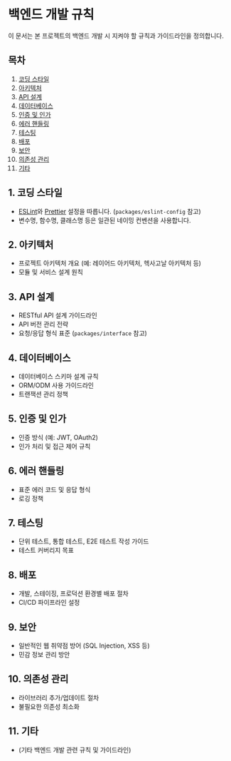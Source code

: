 # 백엔드 개발 규칙

이 문서는 본 프로젝트의 백엔드 개발 시 지켜야 할 규칙과 가이드라인을 정의합니다.

## 목차

1.  [코딩 스타일](#코딩-스타일)
2.  [아키텍처](#아키텍처)
3.  [API 설계](#api-설계)
4.  [데이터베이스](#데이터베이스)
5.  [인증 및 인가](#인증-및-인가)
6.  [에러 핸들링](#에러-핸들링)
7.  [테스팅](#테스팅)
8.  [배포](#배포)
9.  [보안](#보안)
10. [의존성 관리](#의존성-관리)
11. [기타](#기타)

## 1. 코딩 스타일

-   [ESLint](https://eslint.org/)와 [Prettier](https://prettier.io/) 설정을 따릅니다. (`packages/eslint-config` 참고)
-   변수명, 함수명, 클래스명 등은 일관된 네이밍 컨벤션을 사용합니다.

## 2. 아키텍처

-   프로젝트 아키텍처 개요 (예: 레이어드 아키텍처, 헥사고날 아키텍처 등)
-   모듈 및 서비스 설계 원칙

## 3. API 설계

-   RESTful API 설계 가이드라인
-   API 버전 관리 전략
-   요청/응답 형식 표준 (`packages/interface` 참고)

## 4. 데이터베이스

-   데이터베이스 스키마 설계 규칙
-   ORM/ODM 사용 가이드라인
-   트랜잭션 관리 정책

## 5. 인증 및 인가

-   인증 방식 (예: JWT, OAuth2)
-   인가 처리 및 접근 제어 규칙

## 6. 에러 핸들링

-   표준 에러 코드 및 응답 형식
-   로깅 정책

## 7. 테스팅

-   단위 테스트, 통합 테스트, E2E 테스트 작성 가이드
-   테스트 커버리지 목표

## 8. 배포

-   개발, 스테이징, 프로덕션 환경별 배포 절차
-   CI/CD 파이프라인 설정

## 9. 보안

-   일반적인 웹 취약점 방어 (SQL Injection, XSS 등)
-   민감 정보 관리 방안

## 10. 의존성 관리

-   라이브러리 추가/업데이트 절차
-   불필요한 의존성 최소화

## 11. 기타

-   (기타 백엔드 개발 관련 규칙 및 가이드라인) 